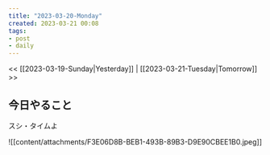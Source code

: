 ```yaml
---
title: "2023-03-20-Monday"
created: 2023-03-21 00:08
tags:
- post
- daily
---
```


<< [[2023-03-19-Sunday|Yesterday]] | [[2023-03-21-Tuesday|Tomorrow]] >>

## 今日やること

スシ・タイムよ

![[content/attachments/F3E06D8B-BEB1-493B-89B3-D9E90CBEE1B0.jpeg]]